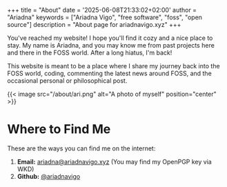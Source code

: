 +++
title = "About"
date = '2025-06-08T21:33:02+02:00'
author = "Ariadna"
keywords = ["Ariadna Vigo", "free software", "foss", "open source"]
description = "About page for ariadnavigo.xyz"
+++

You've reached my website! I hope you'll find it cozy and a nice place to stay.
My name is Ariadna, and you may know me from past projects here and there in the
FOSS world. After a long hiatus, I'm back!

This website is meant to be a place where I share my journey back into the FOSS
world, coding, commenting the latest news around FOSS, and the occasional
personal or philosophical post.

{{< image src="/about/ari.png" alt="A photo of myself" position="center" >}}

# Where to Find Me

These are the ways you can find me on the internet:

1. **Email:** [ariadna@ariadnavigo.xyz](mailto:ariadna@ariadnavigo.xyz) 
   (You may find my OpenPGP key via WKD) 
2. **Github:** [@ariadnavigo](https://github.com/ariadnavigo)
